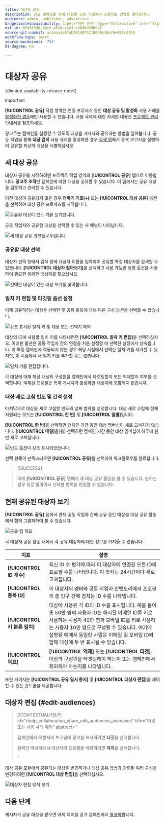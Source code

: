 ```yaml
---
title: 대상자 공유
description: 광고 캠페인을 위해 대상을 공동 작업자와 공유하는 방법을 알아봅니다.
audience: admin, publisher, advertiser
badgelimitedavailability: label="제한 공개" type="Informative" url="https://helpx.adobe.com/kr/legal/product-descriptions/real-time-customer-data-platform-collaboration.html newtab=true"
exl-id: 0fdf0598-89c9-452d-a2e3-ce868df0b9d2
source-git-commit: acaaaa1e1fab981d874210639c16e76e48fc3394
workflow-type: tm+mt
source-wordcount: '754'
ht-degree: 6%

---
```


# 대상자 공유

{{limited-availability-release-note}}

>[!IMPORTANT]
>
>**[!UICONTROL 공유]** 작업 영역은 연결 프로세스 동안 **대상 공유 및 활성화** 사용 사례를 [활성화한 경우](../connect/establishing-connections.md#connection-settings)에만 사용할 수 있습니다. 사용 사례에 대한 자세한 내용은 [프로젝트 관리](./manage-projects.md#project-use-cases) 안내서를 참조하세요.

광고주는 캠페인을 실행할 수 있도록 대상을 게시자와 공유하는 방법을 알아봅니다. 공동 작업을 통해 **대상 검색** 사용 사례를 활성화한 경우 [검색 탭](/help/guide/collaborate/discover.md)에서 중복 보고서를 실행하여 공유할 최상의 대상을 식별하십시오.

## 새 대상 공유

대상자 공유를 시작하려면 프로젝트 작업 영역의 **[!UICONTROL 공유]** 탭으로 이동합니다. **광고주 조직**&#x200B;만 캠페인에 대한 대상을 공유할 수 있습니다. 이 탭에서는 공유 대상을 검토하고 관리할 수 있습니다.

이전 대상이 공유되지 않은 경우 **더하기 기호(+)** 또는 **[!UICONTROL 대상 공유]** 옵션을 선택하여 대상 공유 프로세스를 시작합니다.

![공유된 대상이 없는 기본 보기입니다.](/help/assets/collaborate/share/share-new-audiences.png)

공동 작업자와 공유할 대상을 선택할 수 있는 새 패널이 나타납니다.

![새 대상 공유 워크플로우입니다.](/help/assets/collaborate/share/share-audiences-workflow.png)

### 공유할 대상 선택

대상자 선택 창에서 검색 창에 대상자 이름을 입력하여 공유할 특정 대상자를 검색할 수 있습니다. **[!UICONTROL 대상자 찾아보기]**&#x200B;를 선택하고 사용 가능한 정렬 옵션을 사용하여 필요한 정확한 대상자를 찾으십시오.

![선택한 대상이 있는 대상 보기를 찾아봅니다.](/help/assets/collaborate/share/browse-audiences-view.png)

### 일치 키 편집 및 타깃팅 옵션 설정

이제 공유하려는 대상을 선택한 후 공유 활동에 대해 다른 구성 옵션을 선택할 수 있습니다.

![강조 표시된 일치 키 및 대상 또는 선택기 제외](/help/assets/collaborate/share/match-keys-and-targeting.png)

대상의 ID에 사용할 일치 키를 나타내려면 **[!UICONTROL 일치 키 편집]**&#x200B;을 선택하십시오. 이러한 옵션은 공동 작업자 간의 연결을 처음 설정할 때 선택한 설정에서 상속됩니다. 이 특정 캠페인에 적용되지 않는 경우 해당 시점에서 선택한 일치 키를 제거할 수 있지만, 이 시점에서 새 일치 키를 추가할 수는 없습니다.

![일치 키를 편집합니다.](/help/assets/collaborate/share/update-match-keys.png)

각 대상에 대해 해당 대상의 구성원을 캠페인에서 타겟팅할지 또는 억제할지 여부를 선택합니다. 억제된 프로필은 특히 게시자가 활성화한 대상자에 포함되지 않습니다.

### 대상 새로 고침 빈도 및 간격 설정

마지막으로 대상을 새로 고침할 빈도와 날짜 범위를 설정합니다. 대상 새로 고침에 현재 지원되는 모드는 **[!UICONTROL 한 번]** 및 **[!UICONTROL 일별]**&#x200B;입니다.

**[!UICONTROL 한 번]**&#x200B;을 선택하면 캠페인 기간 동안 대상 멤버십이 새로 고쳐지지 않습니다. **[!UICONTROL 매일]**&#x200B;을(를) 선택하면 캠페인 기간 동안 대상 멤버십이 하루에 한 번 새로 고쳐집니다.

![빈도 옵션이 강조 표시되었습니다.](/help/assets/collaborate/share/audience-refresh-frequency.png)

선택 항목이 만족스러우면 **[!UICONTROL 공유]**&#x200B;를 선택하여 워크플로우를 완료합니다.

>[!SUCCESS]
>
>이제 **[!UICONTROL 공유]** 탭에서 새 대상 공유 활동을 볼 수 있습니다. 원하는 경우 뒤로 돌아가서 선택한 항목을 편집할 수 있습니다.

## 현재 공유된 대상자 보기

**[!UICONTROL 공유]** 탭에서 현재 공동 작업자 간에 공유 중인 대상을 대상 공유 활동에서 함께 그룹화하여 볼 수 있습니다.

![공유 탭 개요](/help/assets/collaborate/share/share-tab-overview.png)

<!--

The banner at the top of the page shows figures across all audience sharing activities. 

![The hero banner in the sharing tab.](/help/assets/collaborate/share/share-hero-banner.png)


|Metric | Description |
|---------|----------|
| **[!UICONTROL Shared audiences]** | Indicates the number of audiences shared between collaborators in this project, across all audience sharing modules. |
| **[!UICONTROL Estimated addressable reach]** | Indicates the approximate number of profiles that you can reach across all the audiences that are currently shared in the project. [TODO: ADD INFORMATION ABOUT HOW THIS IS CALCULATED] |
| **[!UICONTROL Target identities]** | The number of identities across all audiences shared in this project for which you selected to target the profiles. |
| **[!UICONTROL Suppress identities]** | The number of identities across all audiences shared in this project for which you selected to suppress the profiles and thereby not target them in campaigns. |

-->

각 대상자 공유 활동 내에서 각 공유 대상자에 대한 정보를 가져올 수 있습니다.

| 지표 | 설명 |
|---------|----------|
| **[!UICONTROL ID 개수]** | 최신 ID 수 평가에 따라 이 대상자에 연결된 모든 ID의 프로필 수를 나타냅니다. 이 숫자는 24시간마다 새로 고쳐집니다. |
| **[!UICONTROL 중복 ID]** | 이 대상자의 멤버와 공동 작업자 인벤토리에서 프로필의 총 인구 간에 겹치는 ID 수를 나타냅니다. |
| **[!UICONTROL 키 분류 일치]** | 대상에 사용된 각 ID의 ID 수를 표시합니다. 예를 들어 총 50만 명의 사용자 ID는 해시된 이메일 ID를 키로 사용하는 사용자 40만 명과 모바일 ID를 키로 사용하는 사용자 10만 명으로 구성될 수 있습니다. 여기에 설명된 예에서 동일한 사람은 이메일 및 모바일 ID와 함께 대상에 두 번 표시될 수 있습니다. |
| **[!UICONTROL 목표]** | **[!UICONTROL 억제]** 또는 **[!UICONTROL 타겟]**. 대상의 구성원을 타겟팅해야 하는지 또는 캠페인에서 제외해야 하는지를 나타냅니다. |

또한 페이지는 **[!UICONTROL 공유 일시 중지]** 및 **[!UICONTROL 대상자 편집]**&#x200B;을 제어할 수 있는 컨트롤을 제공합니다.

## 대상자 편집 {#edit-audiences}

>[!CONTEXTUALHELP]
>id="rtcdp_collaboration_share_edit_audiences_usecases"
>title="타깃 또는 사용 사례 제외"
>abstract="<p>캠페인에서 대항자의 프로필에 광고를 표시하려면 **타깃**&#x200B;을 선택합니다.</p> <p>캠페인 메시지에서 대상자의 프로필을 제외하려면 **제외**&#x200B;를 선택합니다.</p>"

대상 공유 모듈에서 공유되는 대상을 변경하거나 대상 공유 방법과 관련된 여러 구성을 변경하려면 **[!UICONTROL 대상 편집]**&#x200B;을 선택하십시오.

![대상자 편집 양식 보기](/help/assets/collaborate/share/edit-audiences-modal.png)

<!--

Search for audiences that you want to add to the sharing module. 

For each audience, you can select whether you'd like to target or suppress those profiles in campaigns. 

To remove an audience from the sharing module, select the trash can icon [TODO: add spectrum icon and folder].

Select how often you would like the audience membership to be refreshed and the date range within which you want the membership of the audience to be refreshed. 

TODO: are there any limitations for frequency in the M1 release?

-->

## 다음 단계

게시자가 공유 대상을 받으면 이제 디지털 광고 캠페인에서 [활성화](/help/guide/collaborate/activate.md)합니다.
